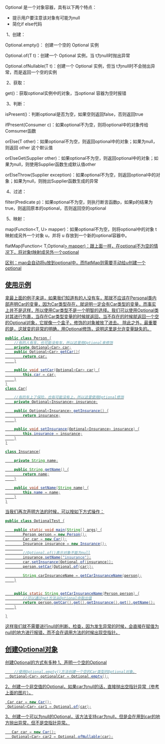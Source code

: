 Optional 是一个对象容器，具有以下两个特点：

-    提示用户要注意该对象有可能为null
-    简化if else代码

​	1、创建：

  Optional.empty()： 创建一个空的 Optional 实例

  Optional.of(T t)：创建一个 Optional 实例，当 t为null时抛出异常    

  Optional.ofNullable(T t)：创建一个 Optional 实例，但当 t为null时不会抛出异常，而是返回一个空的实例

​	2、获取：

  get()：获取optional实例中的对象，当optional 容器为空时报错

​	3、判断：

  isPresent()：判断optional是否为空，如果空则返回false，否则返回true

  ifPresent(Consumer c)：如果optional不为空，则将optional中的对象传给Comsumer函数

  orElse(T other)：如果optional不为空，则返回optional中的对象；如果为null，则返回 other 这个默认值

  orElseGet(Supplier<T> other)：如果optional不为空，则返回optional中的对象；如果为null，则使用Supplier函数生成默认值other

  orElseThrow(Supplier<X> exception)：如果optional不为空，则返回optional中的对象；如果为null，则抛出Supplier函数生成的异常

​	4、过滤：

  filter(Predicate<T> p)：如果optional不为空，则执行断言函数p，如果p的结果为true，则返回原本的optional，否则返回空的optional  

​	5、映射：

  map(Function<T, U> mapper)：如果optional不为空，则将optional中的对象 t 映射成另外一个对象 u，并将 u 存放到一个新的optional容器中。

  flatMap(Function< T,Optional<U>> mapper)：跟上面一样，在optional不为空的情况下，将对象t映射成另外一个optional

  区别：map会自动将u放到optional中，而flatMap则需要手动给u创建一个optional

## 使用示例

拿最上面的例子来讲，如果我们知道有的人没有车，那就不应该在Personal类内部声明Car的变量，因为Car类型存在，就说明一定会有Car类型的变量，而事实上并不是这样，所以使用Car类型不是一个明智的选择。我们可以使用Optional类对其进行包裹，当存在Car类型变量的时候就返回，当不存在的时候就返回一个空的Optional对象，它就像一个盒子，修饰的对象被放了进去。
除此之外，最重要的是，这就变的非常的明确，用Optional修饰，说明这里是允许变量缺失的。

```java
public class Person {
    //有的人有车，也可能没有车，所以这里用Optional来修饰
    private Optional<Car> car;
    public Optional<Car> getCar(){
        return car;
    }

    public void setCar(Optional<Car> car) {
        this.car = car;
    }
}
class Car{

    //有的车上了保险，也有可能没有上，所以这里使用Optional修饰
    private Optional<Insurance> insurance;

    public Optional<Insurance> getInsurance() {
        return insurance;
    }

    public void setInsurance(Optional<Insurance> insurance) {
        this.insurance = insurance;
    }
}

class Insurance{

    private String name;

    public String getName() {
        return name;
    }

    public void setName(String name) {
        this.name = name;
    }
}
```

当我们再次声明方法的时候，可以按如下方式操作：

```java
public class OptionalTest {

    public static void main(String[] args) {
        Person person = new Person();
        Car car = new Car();
        Insurance insurance = new Insurance();
		
		//Optional.of()表示对象不能为null
        insurance.setName("insurance");
        car.setInsurance(Optional.of(insurance));
        person.setCar(Optional.of(car));

        String carInsuranceName = getCarInsuranceName(person);
    }


    public static String getCarInsuranceName(Person person) {
    	//可以通过get方法从Optional中取出值
        return person.getCar().get().getInsurance().get().getName();
    }

}
```

这样我们就不需要进行null的判断、检查，因为发生异常的时候，会直接在赋值为null的地方进行报错，而不会在调用方法的时候出现空指针。

## 创建Optional对象

创建Optional的方式有多种
1、声明一个空的Optional

```java
	//使用Optional.empty()方法创建一个空的Car类型的Optional对象。
  Optional<Car> optionalCar = Optional.empty();
```

2、创建一个非空值的Optional，如果car为null的话，直接抛出空指针异常（参考上面的图片）。

```java
 Car car = new Car();
 Optional<Car> car1 = Optional.of(car);
```

3、创建一个可以为null的Optional，该方法支持car为null，但是会在用到car的地方抛出异常，但不是空指针异常。

```java
   Car car = new Car();
   Optional<Car> car2 = Optional.ofNullable(car);
```